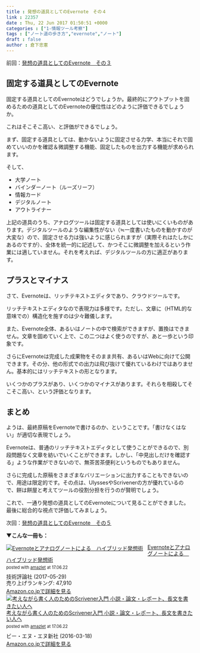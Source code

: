 ```yaml
---
title : 発想の道具としてのEvernote　その４
link : 22357
date : Thu, 22 Jun 2017 01:50:51 +0000
categories : ["1-情報ツール考察"]
tags : ["ノート道の歩き方","evernote","ノート"]
draft : false
author : 倉下忠憲
---
```


前回：<a href="https://rashita.net/blog/?p=22352">発想の道具としてのEvernote　その３</a>

<h2>固定する道具としてのEvernote</h2>

固定する道具としてのEvernoteはどうでしょうか。最終的にアウトプットを固めるための道具としてのEvernoteの優位性はどのように評価できるでしょうか。

これはそこそこ高い、と評価ができるでしょう。

まず、固定する道具としては、動かないように固定させる力学、本当にそれで固めていいのかを確認＆微調整する機能、固定したものを出力する機能が求められます。

そして、

<ul>
<li>大学ノート</li>
<li>バインダーノート（ルーズリーフ）</li>
<li>情報カード</li>
<li>デジタルノート</li>
<li>アウトライナー</li>
</ul>

上記の道具のうち、アナログツールは固定する道具としては使いにくいものがあります。デジタルツールのような編集性がない（≒一度書いたものを動かすのが大変な）ので、固定させる力は強いように感じられますが（実際それはたしかにあるのですが）、全体を統一的に記述して、かつそこに微調整を加えるという作業には適していません。それを考えれば、デジタルツールの方に適正があります。

<h2>プラスとマイナス</h2>

さて、Evernoteは、リッチテキストエディタであり、クラウドツールです。

リッチテキストエディタなので表現力は多様です。ただし、文章に（HTML的な意味での）構造化を施すのは少々難儀します。

また、Evernote全体、あるいはノートの中で検索ができますが、置換はできません。文章を固めていく上で、この二つはよく使うのですが、あと一歩という印象です。

さらにEvernoteは完成した成果物をそのまま共有、あるいはWebに向けて公開できます。その分、他の形式での出力は飛び抜けて優れているわけではありません。基本的にはリッチテキストの形となります。

いくつかのプラスがあり、いくつかのマイナスがあります。それらを相殺してそこそこ高い、という評価となります。

<h2>まとめ</h2>

ようは、最終原稿をEvernoteで書けるのか、ということです。「書けなくはない」が適切な表現でしょう。

Evernoteは、普通のリッチテキストエディタとして使うことができるので、別段問題なく文章を紡いでいくことができます。しかし、「中見出しだけを確認する」ような作業ができないので、無茶苦茶便利というものでもありません。

さらに完成した原稿をさまざまなバリエーションに出力することもできないので、用途は限定的です。その点は、UlyssesやScrivenerの方が優れているので、餅は餅屋と考えてツールの役割分担を行うのが賢明でしょう。

これで、一通り発想の道具としてのEvernoteについて見ることができました。最後に総合的な視点で評価してみましょう。

次回：<a href="https://rashita.net/blog/?p=22366">発想の道具としてのEvernote　その５</a>

<strong>▼こんな一冊も：</strong>

<div class="amazlet-box" style="margin-bottom:0px;"><div class="amazlet-image" style="float:left;margin:0px 12px 1px 0px;"><a href="http://www.amazon.co.jp/exec/obidos/ASIN/B0719S13KQ/rashita1000-22/ref=nosim/" name="amazletlink" target="_blank"><img src="https://images-fe.ssl-images-amazon.com/images/I/51iRTqdvRnL._SL160_.jpg" alt="Evernoteとアナログノートによる　ハイブリッド発想術" style="border: none;" /></a></div><div class="amazlet-info" style="line-height:120%; margin-bottom: 10px"><div class="amazlet-name" style="margin-bottom:10px;line-height:120%"><a href="http://www.amazon.co.jp/exec/obidos/ASIN/B0719S13KQ/rashita1000-22/ref=nosim/" name="amazletlink" target="_blank">Evernoteとアナログノートによる　ハイブリッド発想術</a><div class="amazlet-powered-date" style="font-size:80%;margin-top:5px;line-height:120%">posted with <a href="http://www.amazlet.com/" title="amazlet" target="_blank">amazlet</a> at 17.06.22</div></div><div class="amazlet-detail">技術評論社 (2017-05-29)<br />売り上げランキング: 47,910<br /></div><div class="amazlet-sub-info" style="float: left;"><div class="amazlet-link" style="margin-top: 5px"><a href="http://www.amazon.co.jp/exec/obidos/ASIN/B0719S13KQ/rashita1000-22/ref=nosim/" name="amazletlink" target="_blank">Amazon.co.jpで詳細を見る</a></div></div></div><div class="amazlet-footer" style="clear: left"></div></div>

<div class="amazlet-box" style="margin-bottom:0px;"><div class="amazlet-image" style="float:left;margin:0px 12px 1px 0px;"><a href="http://www.amazon.co.jp/exec/obidos/ASIN/B01CZCM53A/rashita1000-22/ref=nosim/" name="amazletlink" target="_blank"><img src="https://images-fe.ssl-images-amazon.com/images/I/51WRrRBneVL._SL160_.jpg" alt="考えながら書く人のためのScrivener入門 小説・論文・レポート、長文を書きたい人へ" style="border: none;" /></a></div><div class="amazlet-info" style="line-height:120%; margin-bottom: 10px"><div class="amazlet-name" style="margin-bottom:10px;line-height:120%"><a href="http://www.amazon.co.jp/exec/obidos/ASIN/B01CZCM53A/rashita1000-22/ref=nosim/" name="amazletlink" target="_blank">考えながら書く人のためのScrivener入門 小説・論文・レポート、長文を書きたい人へ</a><div class="amazlet-powered-date" style="font-size:80%;margin-top:5px;line-height:120%">posted with <a href="http://www.amazlet.com/" title="amazlet" target="_blank">amazlet</a> at 17.06.22</div></div><div class="amazlet-detail">ビー・エヌ・エヌ新社 (2016-03-18)<br /></div><div class="amazlet-sub-info" style="float: left;"><div class="amazlet-link" style="margin-top: 5px"><a href="http://www.amazon.co.jp/exec/obidos/ASIN/B01CZCM53A/rashita1000-22/ref=nosim/" name="amazletlink" target="_blank">Amazon.co.jpで詳細を見る</a></div></div></div><div class="amazlet-footer" style="clear: left"></div></div>
